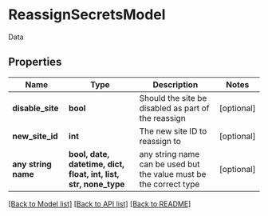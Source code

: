 # ReassignSecretsModel

Data

## Properties
Name | Type | Description | Notes
------------ | ------------- | ------------- | -------------
**disable_site** | **bool** | Should the site be disabled as part of the reassign | [optional] 
**new_site_id** | **int** | The new site ID to reassign to | [optional] 
**any string name** | **bool, date, datetime, dict, float, int, list, str, none_type** | any string name can be used but the value must be the correct type | [optional]

[[Back to Model list]](../README.md#documentation-for-models) [[Back to API list]](../README.md#documentation-for-api-endpoints) [[Back to README]](../README.md)


